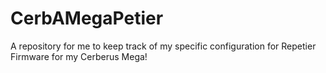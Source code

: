 CerbAMegaPetier
===============

A repository for me to keep track of my specific configuration for Repetier Firmware for my Cerberus Mega!